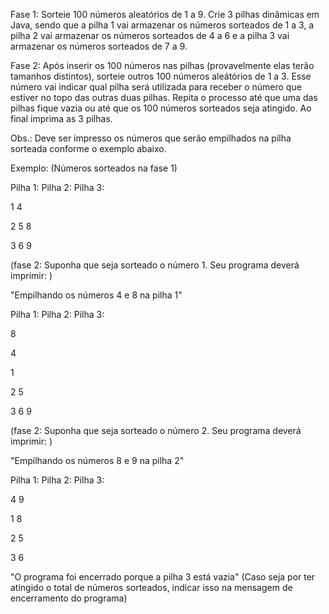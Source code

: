 Fase 1: Sorteie 100 números aleatórios de 1 a 9. Crie 3 pilhas dinâmicas em Java, sendo que a pilha 1 vai armazenar os números sorteados de 1 a 3, a pilha 2 vai armazenar os números sorteados de 4 a 6 e a pilha 3 vai armazenar os números sorteados de 7 a 9. 

Fase 2: Após inserir os 100 números nas pilhas (provavelmente elas terão tamanhos distintos), sorteie outros 100 números aleátórios de 1 a 3. Esse número vai indicar qual pilha será utilizada para receber o número que estiver no topo das outras duas pilhas.  Repita o processo até que uma das pilhas fique vazia ou até que os 100 números sorteados seja atingido. Ao final imprima as 3 pilhas. 

Obs.: Deve ser impresso os números que serão empilhados na pilha sorteada conforme o exemplo abaixo. 

Exemplo: (Números sorteados na fase 1)

Pilha 1:                                                               Pilha 2:                                                                      Pilha 3:

1                                                                           4                                                                                  

2                                                                           5                                                                                   8

3                                                                           6                                                                                   9

(fase 2: Suponha que seja sorteado o número 1. Seu programa deverá imprimir: )

"Empilhando os números 4 e 8 na pilha 1"

Pilha 1:                                                               Pilha 2:                                                                      Pilha 3:

8

4

1                                                                                                                                                         

2                                                                           5                                                                                   

3                                                                           6                                                                                   9

(fase 2: Suponha que seja sorteado o número 2. Seu programa deverá imprimir: )

"Empilhando os números 8 e 9 na pilha 2"

Pilha 1:                                                               Pilha 2:                                                                      Pilha 3:

4                                                                           9

1                                                                           8                                                                             

2                                                                           5                                                                                   

3                                                                           6                                                                                   

"O programa foi encerrado porque a pilha 3 está vazia"
(Caso seja por ter atingido o total de números sorteados, indicar isso na mensagem de encerramento do programa)

